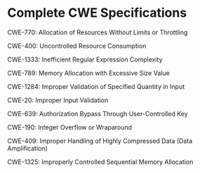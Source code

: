 

# Complete CWE Specifications

CWE-770: Allocation of Resources Without Limits or Throttling

CWE-400: Uncontrolled Resource Consumption

CWE-1333: Inefficient Regular Expression Complexity

CWE-789: Memory Allocation with Excessive Size Value

CWE-1284: Improper Validation of Specified Quantity in Input

CWE-20: Improper Input Validation

CWE-639: Authorization Bypass Through User-Controlled Key

CWE-190: Integer Overflow or Wraparound

CWE-409: Improper Handling of Highly Compressed Data (Data Amplification)

CWE-1325: Improperly Controlled Sequential Memory Allocation